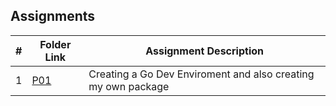 ##  Assignments

|   #   | Folder Link | Assignment Description |
| :---: | ----------- | ---------------------- |
|   1   | [P01](https://github.com/Jarette/4143_PLC/tree/main/Assignments/P01)| Creating a Go Dev Enviroment and also creating my own package|
